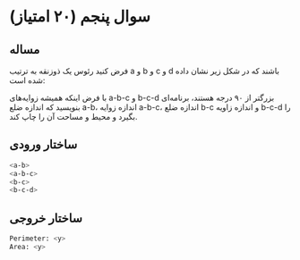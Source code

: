# سوال پنجم (۲۰ امتیاز)

## مساله

فرض كنيد رئوس یک ذوزنقه به ترتيب a و b و c و d باشند كه در شكل زير نشان داده شده است:

با فرض اينكه هميشه زوايه‌های a-b-c و b-c-d بزرگتر از ۹۰ درجه هستند، برنامه‌ای بنويسيد كه اندازه ضلع a-b، اندازه زوايه a-b-c، اندازه ضلع b-c و اندازه زاويه b-c-d را بگيرد و محيط و مساحت آن را چاپ كند. 

## ساختار ورودی

```sh
<a-b>
<a-b-c>
<b-c>
<b-c-d>
```

## ساختار خروجی

```sh
Perimeter: <y>
Area: <y>
```